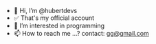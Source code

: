 - 👋 Hi, I’m @hubertdevs
- ✅ That's my official account
- 👀 I’m interested in programming
- 📫 How to reach me ...? contact: gg@gmail.com

<!---
hubertdevs/hubertdevs is a ✨ special ✨ repository because its `README.md` (this file) appears on your GitHub profile.
You can click the Preview link to take a look at your changes.
--->
